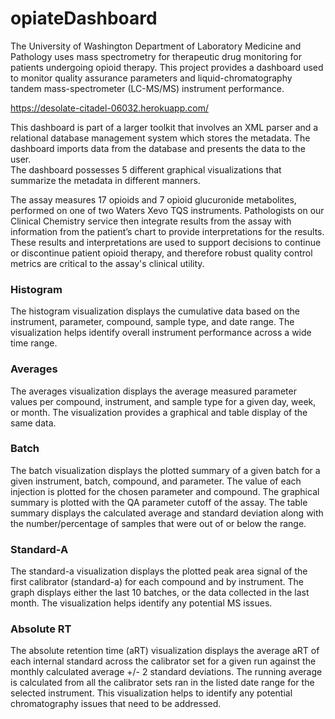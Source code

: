 # opiateDashboard

The University of Washington Department of Laboratory Medicine and Pathology
uses mass spectrometry for therapeutic drug monitoring for patients undergoing
opioid therapy. This project provides a dashboard used to monitor quality 
assurance parameters and liquid-chromatography tandem mass-spectrometer
 (LC-MS/MS) instrument performance.

https://desolate-citadel-06032.herokuapp.com/

This dashboard is part of a larger toolkit that involves an XML parser and 
a relational database management system which stores the metadata. The 
dashboard imports data from the database and presents the data to the user.  
The dashboard possesses 5 different graphical visualizations that summarize 
the metadata in different manners.

The assay measures 17 opioids and 7 opioid glucuronide metabolites, 
performed on one of two Waters Xevo TQS instruments. Pathologists on our 
Clinical Chemistry service then integrate results from the assay with 
information from the patient’s chart to provide interpretations for the 
results. These results and interpretations are used to support decisions to 
continue or discontinue patient opioid therapy, and therefore robust quality 
control metrics are critical to the assay's clinical utility.

### Histogram
The histogram visualization displays the cumulative data based on the 
instrument, parameter, compound, sample type, and date range. The 
visualization helps identify overall instrument performance across a wide 
time range.

### Averages
The averages visualization displays the average measured parameter values per 
compound, instrument, and sample type for a given day, week, or month.  The
visualization provides a graphical and table display of the same data. 

### Batch
The batch visualization displays the plotted summary of a given batch for a 
given instrument, batch, compound, and parameter. The value of each injection is 
plotted for the chosen parameter and compound. The graphical summary is plotted 
with the QA parameter cutoff of the assay. The table summary displays the 
calculated average and standard deviation along with the number/percentage of 
samples that were out of or below the range.

### Standard-A
The standard-a visualization displays the plotted peak area signal of the first
calibrator (standard-a) for each compound and by instrument. The graph displays 
either the last 10 batches, or the data collected in the last month. The 
visualization helps identify any potential MS issues.

### Absolute RT
The absolute retention time (aRT) visualization displays the average aRT of each 
internal standard across the calibrator set for a given run against the monthly 
calculated average +/- 2 standard deviations. The running average is calculated 
from all the calibrator sets ran in the listed date range for the selected 
instrument. This visualization helps to identify any potential chromatography 
issues that need to be addressed.
